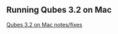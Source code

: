 
## Running Qubes 3.2 on Mac

[Qubes 3.2 on Mac notes/fixes](https://gist.github.com/darcy/191f9ca3aa1b3ad64ea015e4afac298c)
